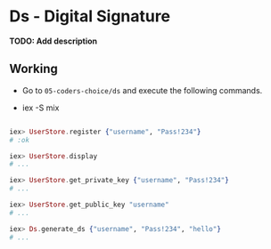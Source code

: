 # Ds - Digital Signature

**TODO: Add description**


## Working

* Go to `05-coders-choice/ds` and execute the following commands.

* iex -S mix
~~~ elixir

iex> UserStore.register {"username", "Pass!234"}
# :ok

iex> UserStore.display
# ...

iex> UserStore.get_private_key {"username", "Pass!234"}
# ...

iex> UserStore.get_public_key "username"
# ...

iex> Ds.generate_ds {"username", "Pass!234", "hello"}
# ...


  
~~~